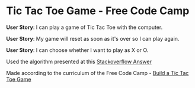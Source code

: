 # Tic Tac Toe Game - Free Code Camp

<strong>User Story</strong>:  I can play a game of Tic Tac Toe with the computer.

<strong>User Story</strong>: My game will reset as soon as it's over so I can play again.

<strong>User Story</strong>:  I can choose whether I want to play as X or O.

Used the algorithm presented at this <a href="http://stackoverflow.com/a/11476076/5104583">Stackoverflow Answer</a>

Made according to the curriculum of the Free Code Camp - <a href="https://www.freecodecamp.com/challenges/build-a-tic-tac-toe-game">Build a Tic Tac Toe Game</a>
